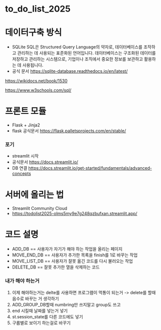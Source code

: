 # to_do_list_2025
# 데이터구축 방식
- SQLite
SQL은 Structured Query Language의 약자로, 데이터베이스를 조작하고 관리하는 데 사용되는 표준화된 언어입니다. 
데이터베이스는 구조화된 데이터를 저장하고 관리하는 시스템으로, 기업이나 조직에서 중요한 정보를 보관하고 활용하는 데 사용됩니다.
- 공식 문서
https://sqlite-database.readthedocs.io/en/latest/

https://wikidocs.net/book/1530



https://www.w3schools.com/sql/

# 프론트 모듈
- Flask + Jinja2
- flask 공식문서
https://flask.palletsprojects.com/en/stable/
###  포기
- streamlit 시작
- 공식문서
https://docs.streamlit.io/
- DB 연결
https://docs.streamlit.io/get-started/fundamentals/advanced-concepts



# 서버에 올리는 법
- Streamlit Community Cloud
- https://todolist2025-olms5my9e7g248qzbufxan.streamlit.app/




# 코드 설명 
- ADD_DB == 사용자가 자기가 해야 하는 작업을 올리는 페이지
- MOVE_END_DB == 사용자가 추가한 목록을 finish를 1로 바꾸는 작업
- MOVE_LIST_DB == 사용자가 잘못 옮긴 코드를 다시 불러오는 작업
- DELETE_DB == 잘못 추가한 열을 삭제하는 코드


### 내가 해야 하는거 
1. 이제 해야하는거는 delte를 사용하면 프로그램이 먹통이 되는거 -> delete를 할때 음수로 바꾸는 거 생각하기
2. ADD_GROUP_DB할때 numbring만 쓰지말고 group도 쓰고
3. end 시킬때 날짜를 넣는거 넣기
4. st.session_state를 다른 코드에도 넣기
5. 구룹별로 보이기 하는걸로 바꾸기


